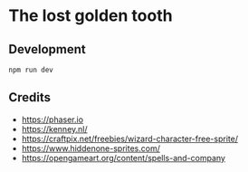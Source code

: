 The lost golden tooth
=======

## Development
`npm run dev`


## Credits
- https://phaser.io
- https://kenney.nl/
- https://craftpix.net/freebies/wizard-character-free-sprite/
- https://www.hiddenone-sprites.com/
- https://opengameart.org/content/spells-and-company